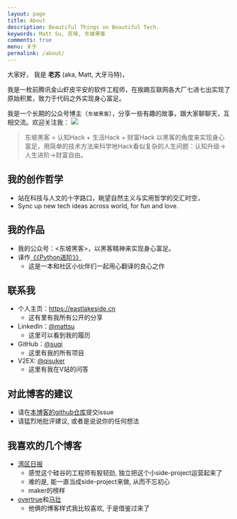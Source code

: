 ```yaml
---
layout: page
title: About
description: Beautiful Things on Beautiful Tech.
keywords: Matt Su, 苏琦, 东坡黑客
comments: true
menu: 关于
permalink: /about/
---
```


大家好， 我是 **老苏** (aka, Matt, 大牙马特)，


我是一枚前腾讯金山虾皮平安的软件工程师，在挨踢互联网各大厂七进七出实现了原始积累，致力于代码之外实现身心富足。

我是一个长期的公众号博主（`东坡黑客`），分享一些有趣的故事，跟大家聊聊天，互相交流。欢迎关注我：
![](https://mmbiz.qpic.cn/mmbiz_jpg/PA0zahD84YRicvsODicvL2gyeSbYicz5uYqQnX4By0Ypq31mWydbExRLRciayR0Hp2fiay7UBw6rHaJGfGsdeSAt46g/0?wx_fmt=jpeg)


> 东坡黑客 = 认知Hack + 生活Hack + 财富Hack
> 以黑客的角度来实现身心富足，用简单的技术方法来科学地Hack看似复杂的人生问题：认知升级->人生进阶->财富自由。




## 我的创作哲学
- 站在科技与人文的十字路口，眺望自然主义与实用哲学的交汇时空，
- Sync up new tech ideas across world, for fun and love.


## 我的作品
- 我的公众号：<东坡黑客>，以黑客精神来实现身心富足。
- 译作[《《Python进阶》》](http://py.eastlakeside.cn/)
	- 这是一本和社区小伙伴们一起用心翻译的良心之作


## 联系我
* 个人主页：<https://eastlakeside.cn>
    - 这有里有我所有公开的分享
* LinkedIn：[@mattsu](https://www.linkedin.com/in/mattsu)
    - 这里可以看到我的履历
* GitHub：[@suqi](https://github.com/suqi)
    - 这里有我的所有项目
* V2EX: [@qisuker](https://www.v2ex.com/member/qisuker)
    - 这里有我在V站的问答


## 对此博客的建议
- 请在[本博客的github仓库](https://github.com/suqi/suqi.github.io/issues)提交issue
- 请猛烈地批评建议, 或者是说说你的任何想法


## 我喜欢的几个博客
- [湾区日报](https://wanqu.co/)
    - 感觉这个硅谷的工程师有股韧劲, 独立把这个小side-project运营起来了
    - 难的是, 能一直当成side-project来做, 从而不忘初心
    - maker的榜样
- [overtrue](https://github.com/overtrue/overtrue.github.io)和[马壮](http://mazhuang.org)
    - 他俩的博客样式我比较喜欢, 于是借鉴过来了


